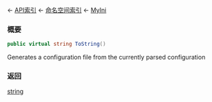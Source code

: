 ← [API索引](Api-Index) ← [命名空间索引](Namespace-Index) ← [MyIni](VRage.Game.ModAPI.Ingame.Utilities.MyIni)

### 概要

```csharp
public virtual string ToString()
```

Generates a configuration file from the currently parsed configuration

### 返回

[string](https://docs.microsoft.com/en-us/dotnet/api/System.String?view=netframework-4.6)



